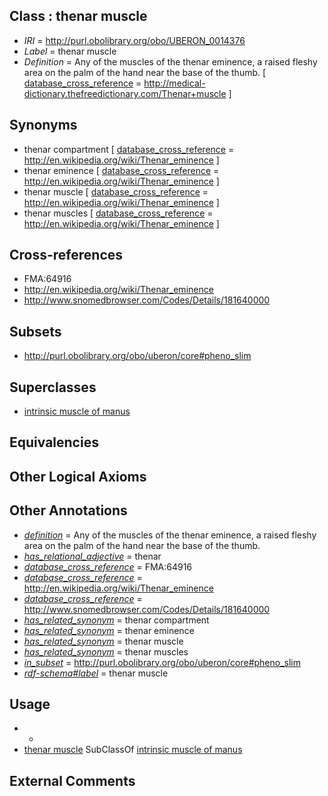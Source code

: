 
## Class : thenar muscle

 * *IRI* = http://purl.obolibrary.org/obo/UBERON_0014376
 * *Label* = thenar muscle
 * *Definition* = Any of the muscles of the thenar eminence, a raised fleshy area on the palm of the hand near the base of the thumb. [ [database_cross_reference](../../ef/oboInOwl#hasDbXref.md) = http://medical-dictionary.thefreedictionary.com/Thenar+muscle ]

## Synonyms

 * thenar compartment [ [database_cross_reference](../../ef/oboInOwl#hasDbXref.md) = http://en.wikipedia.org/wiki/Thenar_eminence ]
 * thenar eminence [ [database_cross_reference](../../ef/oboInOwl#hasDbXref.md) = http://en.wikipedia.org/wiki/Thenar_eminence ]
 * thenar muscle [ [database_cross_reference](../../ef/oboInOwl#hasDbXref.md) = http://en.wikipedia.org/wiki/Thenar_eminence ]
 * thenar muscles [ [database_cross_reference](../../ef/oboInOwl#hasDbXref.md) = http://en.wikipedia.org/wiki/Thenar_eminence ]

## Cross-references

 * FMA:64916
 * http://en.wikipedia.org/wiki/Thenar_eminence
 * http://www.snomedbrowser.com/Codes/Details/181640000

## Subsets

 * http://purl.obolibrary.org/obo/uberon/core#pheno_slim

## Superclasses

 * [intrinsic muscle of manus](../../UBERON/75/UBERON_0014375.md)

## Equivalencies


## Other Logical Axioms


## Other Annotations

 * *[definition](../../IAO/15/IAO_0000115.md)* = Any of the muscles of the thenar eminence, a raised fleshy area on the palm of the hand near the base of the thumb.
 * *[has_relational_adjective](../../UBPROP/07/UBPROP_0000007.md)* = thenar
 * *[database_cross_reference](../../ef/oboInOwl#hasDbXref.md)* = FMA:64916
 * *[database_cross_reference](../../ef/oboInOwl#hasDbXref.md)* = http://en.wikipedia.org/wiki/Thenar_eminence
 * *[database_cross_reference](../../ef/oboInOwl#hasDbXref.md)* = http://www.snomedbrowser.com/Codes/Details/181640000
 * *[has_related_synonym](../../ym/oboInOwl#hasRelatedSynonym.md)* = thenar compartment
 * *[has_related_synonym](../../ym/oboInOwl#hasRelatedSynonym.md)* = thenar eminence
 * *[has_related_synonym](../../ym/oboInOwl#hasRelatedSynonym.md)* = thenar muscle
 * *[has_related_synonym](../../ym/oboInOwl#hasRelatedSynonym.md)* = thenar muscles
 * *[in_subset](../../et/oboInOwl#inSubset.md)* = http://purl.obolibrary.org/obo/uberon/core#pheno_slim
 * *[rdf-schema#label](../../el/rdf-schema#label.md)* = thenar muscle

## Usage

 * -
 * [thenar muscle](../../UBERON/76/UBERON_0014376.md) SubClassOf [intrinsic muscle of manus](../../UBERON/75/UBERON_0014375.md)

## External Comments


